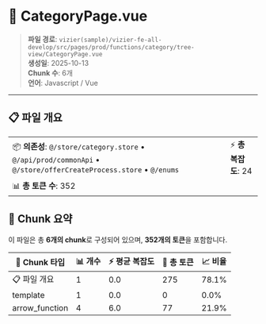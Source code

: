 # 📄 CategoryPage.vue

> **파일 경로**: `vizier(sample)/vizier-fe-all-develop/src/pages/prod/functions/category/tree-view/CategoryPage.vue`  
> **생성일**: 2025-10-13  
> **Chunk 수**: 6개  
> **언어**: Javascript / Vue
---


## 📋 파일 개요

| | |
|--|--|
| 📦 **의존성**: `@/store/category.store` • `@/api/prod/commonApi` • `@/store/offerCreateProcess.store` • `@/enums` | ⚡ **총 복잡도**: 24 |
| 📊 **총 토큰 수**: 352 |  |






## 🧩 Chunk 요약

이 파일은 총 **6개의 chunk**로 구성되어 있으며, **352개의 토큰**을 포함합니다.

| 🧩 Chunk 타입 | 📊 개수 | ⚡ 평균 복잡도 | 📝 총 토큰 | 📈 비율 |
|---------------|--------|-------------|----------|--------|
| 📋 파일 개요 | 1 | 0.0 | 275 | 78.1% |
| template | 1 | 0.0 | 0 | 0.0% |
| arrow_function | 4 | 6.0 | 77 | 21.9% |

